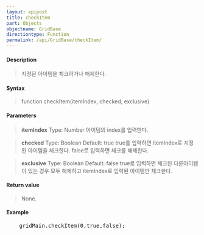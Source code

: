 ```yaml
---
layout: apipost
title: checkItem
part: Objects
objectname: GridBase
directiontype: Function
permalink: /api/GridBase/checkItem/
---
```



#### Description

> 지정된 아이템을 체크하거나 해제한다.

#### Syntax

> function checkItem(itemIndex, checked, exclusive)

#### Parameters

> **itemIndex**
> Type: Number
> 아이템의 index를 입력한다.

> **checked**
> Type: Boolean
> Default: true
> true를 입력하면 itemIndex로 지정된 아이템을 체크한다. false로 입력하면 체크를 해제한다.

> **exclusive**
> Type: Boolean
> Default: false
> true로 입력하면 체크된 다른아이템이 있는 경우 모두 해제하고 itemIndex로 입력된 아이템만 체크한다.

#### Return value

> None.

#### Example

<pre class="prettyprint">
    gridMain.checkItem(0,true,false);    
</pre>

